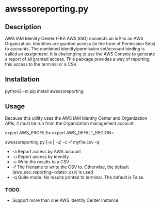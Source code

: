# awsssoreporting.py

## Description

AWS IAM Identity Center (FKA AWS SSO) connects an IdP to an AWS Organization. Identities are granted access (in the form of Permission Sets) to accounts. The combined identity/permission set/account binding is called an *assignment*. It is challenging to use the AWS Console to generate a report of all granted access. This package provides a way of reporting this access to the terminal or a CSV.

## Installation

python3 -m pip install awsssoreporting

## Usage

Because this utility uses the AWS IAM Identity Center and Organization APIs, it must be run from the Organization management account.

export AWS_PROFILE=<your AWS profile>
export AWS_DEFALT_REGION=<region AWS Identity Center is configured in>

awsssoreporting.py \[-a | -u\] -c -f myfile.csv -q
* -a  Report access by AWS account
* -u  Report access by identity
* -c  Write the results to a CSV
* -f  The filename to write the CSV to. Otherwise, the default (aws_sso_reporting-\<date\>.csv) is used
* -q  Quite mode. No results printed to terminal. The default is False.

### TODO
* Support more than one AWS Identity Center Instance
